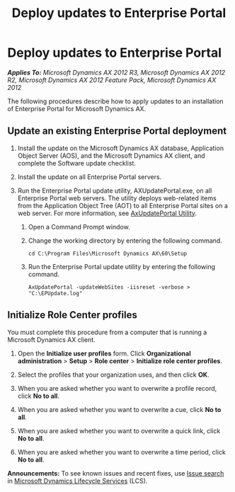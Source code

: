 ﻿---
title: Deploy updates to Enterprise Portal
TOCTitle: Deploy updates to Enterprise Portal
ms:assetid: d64915fb-0fe3-46c0-8ee9-15ee5368b62e
ms:mtpsurl: https://technet.microsoft.com/en-us/library/Hh538462(v=AX.60)
ms:contentKeyID: 39508891
ms.date: 04/18/2014
mtps_version: v=AX.60
---

# Deploy updates to Enterprise Portal 


_**Applies To:** Microsoft Dynamics AX 2012 R3, Microsoft Dynamics AX 2012 R2, Microsoft Dynamics AX 2012 Feature Pack, Microsoft Dynamics AX 2012_

The following procedures describe how to apply updates to an installation of Enterprise Portal for Microsoft Dynamics AX.

## Update an existing Enterprise Portal deployment

1.  Install the update on the Microsoft Dynamics AX database, Application Object Server (AOS), and the Microsoft Dynamics AX client, and complete the Software update checklist.

2.  Install the update on all Enterprise Portal servers.

3.  Run the Enterprise Portal update utility, AXUpdatePortal.exe, on all Enterprise Portal web servers. The utility deploys web-related items from the Application Object Tree (AOT) to all Enterprise Portal sites on a web server. For more information, see [AxUpdatePortal Utility](https://technet.microsoft.com/en-us/library/dd261467\(v=ax.60\)).
    
    1.  Open a Command Prompt window.
    
    2.  Change the working directory by entering the following command.
        
            cd C:\Program Files\Microsoft Dynamics AX\60\Setup
    
    3.  Run the Enterprise Portal update utility by entering the following command.
        
            AxUpdatePortal -updateWebSites -iisreset -verbose > "C:\EPUpdate.log"

## Initialize Role Center profiles

You must complete this procedure from a computer that is running a Microsoft Dynamics AX client.

1.  Open the **Initialize user profiles** form. Click **Organizational administration** \> **Setup** \> **Role center** \> **Initialize role center profiles**.

2.  Select the profiles that your organization uses, and then click **OK**.

3.  When you are asked whether you want to overwrite a profile record, click **No to all**.

4.  When you are asked whether you want to overwrite a cue, click **No to all**.

5.  When you are asked whether you want to overwrite a quick link, click **No to all**.

6.  When you are asked whether you want to overwrite a time period, click **No to all**.

  
**Announcements:** To see known issues and recent fixes, use [Issue search](http://go.microsoft.com/fwlink/?linkid=389258) in [Microsoft Dynamics Lifecycle Services](http://go.microsoft.com/fwlink/?linkid=306505) (LCS).

